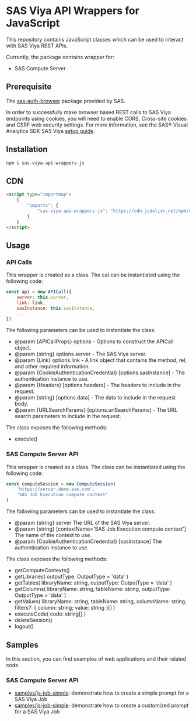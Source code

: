 # SAS Viya API Wrappers for JavaScript

This repository contains JavaScript classes which can be used to interact with SAS Viya REST APIs.

Currently, the package contains wrapper for:

-   SAS Compute Server

## Prerequisite

The [sas-auth-browser](https://github.com/sassoftware/sas-viya-sdk-js/blob/main/sdk/sas-auth-browser/README.md) package provided by SAS.

In order to successfully make browser based REST calls to SAS Viya endpoints using cookies, you will need to enable CORS, Cross-site cookies and CSRF web security settings. For more information, see the SAS® Visual Analytics SDK SAS Viya [setup guide](https://developer.sas.com/sdk/va/docs/guides/viya-setup/).

## Installation

```bash
npm i sas-viya-api-wrappers-js
```

## CDN

```html
<script type="importmap">
    {
        "imports": {
            "sas-viya-api-wrappers-js": "https://cdn.jsdelivr.net/npm/sas-viya-api-wrappers-js@latest/dist/sas-viya-api-wrappers-js.js"
        }
    }
</script>
```

## Usage

### API Calls

This wrapper is created as a class. The cal can be instantiated using the following code:

```js
const api = new APICall({
    server: this.server,
    link: link,
    sasInstance: this.sasInstance,
    ...
})
```

The following parameters can be used to instantiate the class:

-   @param {APICallProps} options - Options to construct the APICall object.
-   @param {string} options.server - The SAS Viya server.
-   @param {Link} options.link - A link object that contains the method, rel, and other required information.
-   @param {CookieAuthenticationCredential} [options.sasInstance] - The authentication instance to use.
-   @param {Headers} [options.headers] - The headers to include in the request.
-   @param {string} [options.data] - The data to include in the request body.
-   @param {URLSearchParams} [options.urlSearchParams] - The URL search parameters to include in the request.

The class exposes the following methods:

-   execute()

### SAS Compute Server API

This wrapper is created as a class. The class can be instantiated using the following code:

```js
const computeSession = new ComputeSession(
    'https://server.demo.sas.com',
    'SAS Job Execution compute context'
)
```

The following parameters can be used to instantiate the class:

-   @param {string} server The URL of the SAS Viya server.
-   @param {string} [contextName='SAS Job Execution compute context'] The name of the context to use.
-   @param {CookieAuthenticationCredential} [sasInstance] The authentication instance to use.

The class exposes the following methods:

-   getComputeContexts()
-   getLibraries(
    outputType: OutputType = 'data'
    )
-   getTables(
    libraryName: string,
    outputType: OutputType = 'data'
    )
-   getColumns(
    libraryName: string,
    tableName: string,
    outputType: OutputType = 'data'
    )
-   getValues(
    libraryName: string,
    tableName: string,
    columnName: string,
    filters?: { column: string; value: string }[]
    )
-   executeCode(
    code: string[]
    )
-   deleteSession()
-   logout()

## Samples

In this section, you can find examples of web applications and their related code.

### SAS Compute Server API

-   [samples/js-job-simple](samples/js-job-simple): demonstrate how to create a simple prompt for a SAS Viya Job
-   [samples/js-job-simple](samples/js-job-avanced): demonstrate how to create a customized prompt for a SAS Viya Job
